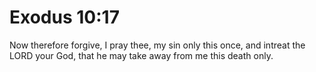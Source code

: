 # Exodus 10:17

Now therefore forgive, I pray thee, my sin only this once, and intreat the LORD your God, that he may take away from me this death only.